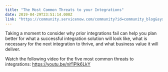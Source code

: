 ```yaml
---
title: "The Most Common Threats to your Integrations"
date: 2019-04-29T23:51:14.000Z
link: "https://community.servicenow.com/community?id=community_blog&sys_id=ea04ab2edb89b704d58ea345ca96198f"
---
```

<p>Taking a moment to consider why prior integrations fail can help you plan better for what a successful integration solution will look like, what is necessary for the next integration to thrive, and what business value it will deliver.</p>
<p>Watch the following video for the five most common threats to integrations: <a href="https://youtu.be/nif1Plk6LkY" rel="nofollow">https://youtu.be/nif1Plk6LkY</a></p>